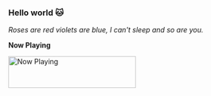 ### Hello world 🐱
_Roses are red violets are blue, I can't sleep and so are you._

**Now Playing**

<a href="https://now-playing.anvaqta.id/now-playing?open">
    <img src="https://now-playing.anvaqta.id/now-playing" width="256" height="64" alt="Now Playing">
</a>
